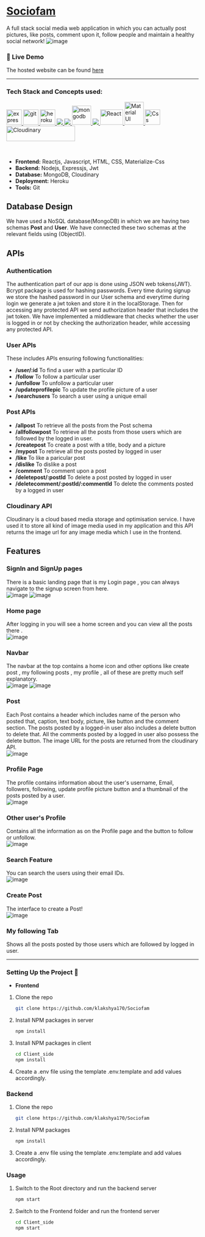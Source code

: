 # [Sociofam](https://sociofam-app.herokuapp.com/) 
A full stack social media web application in which you can actually post pictures, like posts, comment upon it, follow people and maintain a healthy social network!
![image](https://user-images.githubusercontent.com/56078582/178120416-cd037eb2-3c65-485c-98b7-cfde75bcec33.png)

### 🔗 Live Demo
The hosted website can be found [here](https://sociofam-app.herokuapp.com/) 
***
### Tech Stack and Concepts used:

<p align="left"> <a href="https://expressjs.com" target="_blank"> <img src="https://www.vectorlogo.zone/logos/expressjs/expressjs-ar21.svg" alt="express" height="40"/> </a> <a href="https://git-scm.com/" target="_blank"> <img src="https://www.vectorlogo.zone/logos/git-scm/git-scm-icon.svg" alt="git" width="40" height="40"/> </a> <a href="https://heroku.com" target="_blank"> <img src="https://www.vectorlogo.zone/logos/heroku/heroku-icon.svg" alt="heroku" width="40" height="40"/> </a> <a href="https://www.w3.org/html/" target="_blank"> <img src="https://img.icons8.com/color/48/000000/html-5.png"/> </a> <a href="https://developer.mozilla.org/en-US/docs/Web/JavaScript" target="_blank"> <img src="https://img.icons8.com/color/48/000000/javascript.png"/> </a> <a href="https://www.mongodb.com/" target="_blank"> <img src="https://www.vectorlogo.zone/logos/mongodb/mongodb-icon.svg" alt="mongodb" width="50" height="50"/> </a> <a href="https://nodejs.org" target="_blank"> <img src="https://img.icons8.com/color/48/000000/nodejs.png"/> </a>  <a href="https://reactjs.org/" target="_blank"> <img src="https://upload.wikimedia.org/wikipedia/commons/thumb/a/a7/React-icon.svg/1280px-React-icon.svg.png" alt="React" width="60" height="40"/> </a><a href="https://materializecss.com" target="_blank"> <img src="https://colinstodd.com/images/posts/matcss-min.png" alt="Material UI" width="50" height="60"/> </a><a href="https://developer.mozilla.org/en-US/docs/Web/CSS" target="_blank"> <img src="https://juststickers.in/wp-content/uploads/2014/05/CSS3-Mark-Shape-Cut.png" alt="Css" width="40" height="40"/></a><a href="https://cloudinary.com" target="_blank"><img src="https://cloudinary-res.cloudinary.com/image/upload/dpr_2.0,c_scale,f_auto,q_auto,w_156/cloudinary_logo_for_white_bg.svg" alt="Cloudinary" width="180" height="40" /></a> </p>
<br>

* __Frontend:__ Reactjs, Javascript, HTML, CSS, Materialize-Css
* __Backend:__ Nodejs, Expressjs, Jwt
* __Database:__ MongoDB, Cloudinary
* __Deployment:__ Heroku
* __Tools:__ Git

## Database Design
We have used a NoSQL database(MongoDB) in which we are having two schemas **Post** and **User**. We have connected these two schemas at the relevant fields using (ObjectID).

## APIs
### Authentication
The authentication part of our app is done using JSON web tokens(JWT). Bcrypt package is used for hashing passwords. Every time during signup we store the hashed password in our User schema and everytime during login we generate a jwt token and store it in the localStorage. Then for accessing any protected API we send authorization header that includes the jwt token. We have implemented a middleware that checks whether the user is logged in or not by checking the authorization header, while accessing any protected API.

###  User APIs
These includes APIs ensuring following functionalities:
* __/user/:id__ To find a user with a particular ID
* __/follow__ To follow a particular user
* __/unfollow__ To unfollow a particular user
* __/updateprofilepic__ To update the profile picture of a user
* __/searchusers__ To search a user using a unique email

###  Post APIs
* __/allpost__ To retrieve all the posts from the Post schema
* __/allfollowpost__ To retrieve all the posts from those users which are followed by the logged in user.
* __/createpost__ To create a post with a title, body and a picture
* __/mypost__ To retrieve all the posts posted by logged in user
* __/like__ To like a paricular post
* __/dislike__ To dislike a post
* __/comment__ To comment upon a post
* __/deletepost/:postId__ To delete a post posted by logged in user
* __/deletecomment/:postId/:commentId__ To delete the comments posted by a logged in user

### Cloudinary API
Cloudinary is a cloud based media storage and optimisation service. I have used it to store all kind of image media used in my application and this API returns the image url for any image media which I use in the frontend.

## Features
### SignIn and SignUp pages 
There is a basic landing page that is my Login page , you can always navigate to the signup screen from here. <br>
![image](https://user-images.githubusercontent.com/56078582/178120078-25bb6595-458c-4a84-8044-ed5bc85704e8.png)
![image](https://user-images.githubusercontent.com/56078582/178119977-c8f38369-5f84-4d7c-b2ce-03cdf4c32572.png)
### Home page 
After logging in you will see a home screen and you can view all the posts there .<br>
![image](https://user-images.githubusercontent.com/56078582/178119954-8889236f-197c-48b0-8340-c643c79a77e7.png)
### Navbar
The navbar at the top contains a home icon and other options like create post , my following posts , my profile , all of these are pretty much self explanatory.<br>
![image](https://user-images.githubusercontent.com/56078582/178119966-3860eaa1-efbe-4f90-a6bb-0d01fb1b8f0f.png)
![image](https://user-images.githubusercontent.com/56078582/178120435-29279800-8c90-4b97-9396-bc3fa838c6c9.png)
### Post
Each Post contains a header which includes name of the person who posted that, caption, text body, picture, like button and the comment section. The posts posted by a logged-in user also includes a delete button to delete that. All the comments posted by a logged in user also possess the delete button. The image URL for the posts are returned from the cloudinary API.<br>
![image](https://user-images.githubusercontent.com/56078582/178120247-c7e2188b-1278-4c82-be79-f6352ebdecf1.png)
### Profile Page
The profile contains information about the user's username, Email, followers, following, update profile picture button and a thumbnail of the posts posted by a user.<br>
![image](https://user-images.githubusercontent.com/56078582/178119999-95237a5c-34d4-4133-ba3b-8382a5756d88.png)
### Other user's Profile
Contains all the information as on the Profile page and the button to follow or unfollow.<br>
![image](https://user-images.githubusercontent.com/56078582/178120198-63b576ea-9568-49c0-b72d-3941593590e5.png)
### Search Feature
You can search the users using their email IDs.<br>
![image](https://user-images.githubusercontent.com/56078582/178120227-70214225-1c7a-49a6-91d8-66faf8aec480.png)
### Create Post
The interface to create a Post!<br>
![image](https://user-images.githubusercontent.com/56078582/178120150-16e7a32d-14a3-4208-9092-f30ab6964cd8.png)
### My following Tab
Shows all the posts posted by those users which are followed by logged in user.
***
### Setting Up the Project 🔧

* __Frontend__

1. Clone the repo

   ```sh
   git clone https://github.com/klakshya170/Sociofam
   ```
2. Install NPM packages in server 

   ```sh
   npm install
   ```
3. Install NPM packages in client

    ```sh
    cd Client_side
    npm install
    ```
4. Create a .env file using the template .env.template and add values accordingly.

### Backend

1. Clone the repo

   ```sh
   git clone https://github.com/klakshya170/Sociofam
   ```
2. Install NPM packages

   ```sh
   npm install
   ```
3. Create a .env file using the template .env.template and add values accordingly.

### Usage

1.  Switch to the Root directory and run the backend server

    ```sh 
    npm start 
    ```
    
2.  Switch to the Frontend folder and run the frontend server

    ```sh 
    cd Client_side
    npm start 
    ```
    
